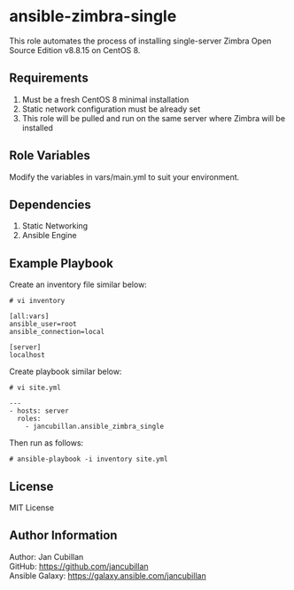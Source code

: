 ansible-zimbra-single
=====================

This role automates the process of installing single-server Zimbra Open Source Edition v8.8.15 on CentOS 8.

Requirements
------------

1) Must be a fresh CentOS 8 minimal installation
2) Static network configuration must be already set
3) This role will be pulled and run on the same server where Zimbra will be installed

Role Variables
--------------

Modify the variables in vars/main.yml to suit your environment.

Dependencies
------------

1) Static Networking
2) Ansible Engine

Example Playbook
----------------

Create an inventory file similar below:

    # vi inventory

    [all:vars]
    ansible_user=root
    ansible_connection=local

    [server]
    localhost

Create playbook similar below:

    # vi site.yml

    --- 
    - hosts: server
      roles:
        - jancubillan.ansible_zimbra_single

Then run as follows:

    # ansible-playbook -i inventory site.yml

License
-------

MIT License

Author Information
------------------

Author: Jan Cubillan<br/>
GitHub: https://github.com/jancubillan<br/>
Ansible Galaxy: https://galaxy.ansible.com/jancubillan
